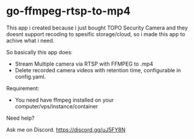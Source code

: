 # go-ffmpeg-rtsp-to-mp4

This app i created because i just bought TOPO Security Camera and they doesnt support recoding to spesific storage/cloud, so i made this app to achive what i need.

So basically this app does:
- Stream Multiple camera via RTSP with FFMPEG to .mp4
- Delete recorded camera videos with retention time, configurable in config.yaml.

Requirement:
- You need have ffmpeg installed on your computer/vps/instance/container

Need help?

Ask me on Discord. 
https://discord.gg/uJ5FY8N
